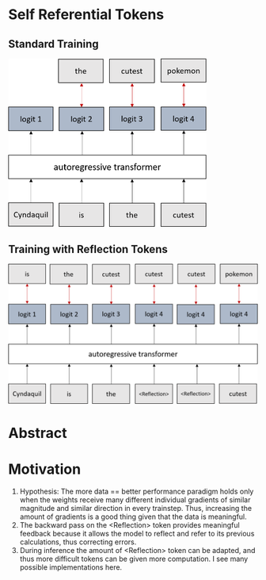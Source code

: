 # Self Referential Tokens

## Standard Training
<img src="https://github.com/Keannh/ReflectionTokens/blob/main/Images/StandardGPT.png?raw=true" alt="drawing" width="400"/>

## Training with Reflection Tokens
<img src="https://github.com/Keannh/ReflectionTokens/blob/main/Images/WithReflectionToken.png?raw=true" alt="drawing" width="600"/>

# Abstract



# Motivation

1. Hypothesis: The more data == better performance paradigm holds only when the weights receive many different individual gradients of similar magnitude and similar direction in every trainstep. Thus, increasing the amount of gradients is a good thing given that the data is meaningful.
2. The backward pass on the \<Reflection\> token provides meaningful feedback because it allows the model to reflect and refer to its previous calculations, thus correcting errors.
3. During inference the amount of \<Reflection\> token can be adapted, and thus more difficult tokens can be given more computation. I see many possible implementations here.
